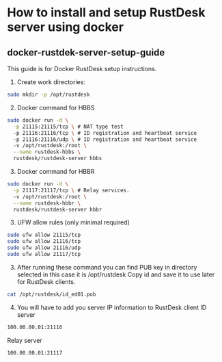 # How to install and setup RustDesk server using docker

## docker-rustdek-server-setup-guide

This guide is for Docker RustDesk setup instructions.

1. Create work directories:
```bash
sudo mkdir -p /opt/rustdesk
```

2. Docker command for HBBS
```bash
sudo docker run -d \
  -p 21115:21115/tcp \ # NAT type test
  -p 21116:21116/tcp \ # ID registration and heartbeat service
  -p 21116:21116/udp \ # ID registration and heartbeat service
  -v /opt/rustdesk:/root \
  --name rustdesk-hbbs \
  rustdesk/rustdesk-server hbbs
``` 

3. Docker command for HBBR
```bash
sudo docker run -d \
  -p 21117:21117/tcp \ # Relay services.
  -v /opt/rustdesk:/root \
  --name rustdesk-hbbr \
  rustdesk/rustdesk-server hbbr
```

3. UFW allow rules (only minimal required)
```bash
sudo ufw allow 21115/tcp
sudo ufw allow 21116/tcp
sudo ufw allow 21116/udp
sudo ufw allow 21117/tcp
```

3. After running these command you can find PUB key in directory selected in this case it is /opt/rustdesk
Copy id and save it to use later for RustDesk clients.
```bash
cat /opt/rustdesk/id_ed01.pub
```

4. You will have to add you server IP information to RustDesk client
ID server
```bash
100.00.00.01:21116
```
Relay server
```bash
100.00.00.01:21117
```
